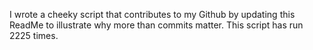 I wrote a cheeky script that contributes to my Github by updating this ReadMe to illustrate why more than commits matter. This script has run 2225 times.